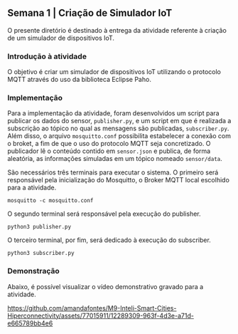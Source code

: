 <h2>Semana 1 | Criação de Simulador IoT</h2>

O presente diretório é destinado à entrega da atividade referente à criação de um simulador de dispositivos IoT.

<h3>Introdução à atividade</h3>

<p>O objetivo é criar um simulador de dispositivos IoT utilizando o protocolo MQTT através do uso da biblioteca Eclipse Paho.</p>

<h3>Implementação</h3>

Para a implementação da atividade, foram desenvolvidos um script para publicar os dados do sensor, <code>publisher.py</code>, e um script em que é realizada a subscrição ao tópico no qual as mensagens são publicadas, <code>subscriber.py</code>. Além disso, o arquivo <code>mosquitto.conf</code> possibilita estabelecer a conexão com o broket, a fim de que o uso do protocolo MQTT seja concretizado. O publicador lê o conteúdo contido em <code>sensor.json</code> e publica, de forma aleatória, as informações simuladas em um tópico nomeado <code>sensor/data</code>.

São necessários três terminais para executar o sistema. O primeiro será responsável pela inicialização do Mosquitto, o Broker MQTT local escolhido para a atividade.

```shell
mosquitto -c mosquitto.conf
```

O segundo terminal será responsável pela execução do publisher.

```shell
python3 publisher.py
```

O terceiro terminal, por fim, será dedicado à execução do subscriber.

```shell
python3 subscriber.py
```

<h3>Demonstração</h3>

Abaixo, é possível visualizar o vídeo demonstrativo gravado para a atividade.

https://github.com/amandafontes/M9-Inteli-Smart-Cities-Hiperconnectivity/assets/77015911/12289309-963f-4d3e-a71d-e665789bb4e6

